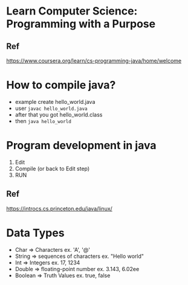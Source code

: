 # Learn Computer Science: Programming with a Purpose

## Ref

https://www.coursera.org/learn/cs-programming-java/home/welcome

# How to compile java?

- example create hello_world.java
- user `javac hello_world.java`
- after that you got hello_world.class
- then `java hello_world`

# Program development in java

1. Edit
2. Compile (or back to Edit step)
3. RUN

## Ref

https://introcs.cs.princeton.edu/java/linux/

# Data Types

- Char => Characters ex. 'A', '@'
- String => sequences of characters ex. "Hello world"
- Int => Integers ex. 17, 1234
- Double => floating-point number ex. 3.143, 6.02ee
- Boolean => Truth Values ex. true, false

